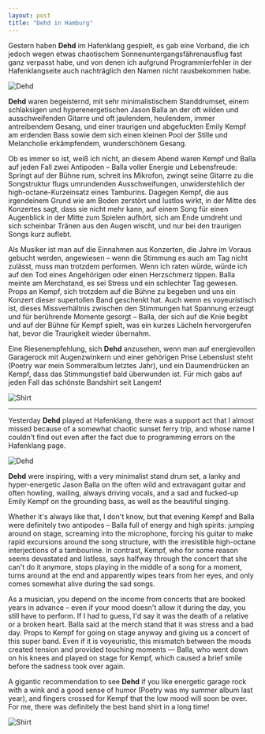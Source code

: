 ```yaml
---
layout: post
title: "Dehd in Hamburg"
---
```


Gestern haben **Dehd** im Hafenklang gespielt, es gab eine Vorband, die ich jedoch wegen etwas chaotischem Sonnenuntergangsfährenausflug fast ganz verpasst habe, und von denen ich aufgrund Programmierfehler in der Hafenklangseite auch nachträglich den Namen nicht rausbekommen habe.

![Dehd](/images/2025-03-18-dehd/dehd.jpg)

**Dehd** waren begeisternd, mit sehr minimalistischem Standdrumset, einem schlaksigen und hyperenergetischen Jason Balla an der oft wilden und ausschweifenden Gitarre und oft jaulendem, heulendem, immer antreibendem Gesang, und einer traurigen und abgefuckten Emily Kempf am erdenden Bass sowie dem sich einen kleinen Pool der Stille und Melancholie erkämpfendem, wunderschönem Gesang. 

Ob es immer so ist, weiß ich nicht, an diesem Abend waren Kempf und Balla auf jeden Fall zwei Antipoden – Balla voller Energie und Lebensfreude: Springt auf der Bühne rum, schreit ins Mikrofon, zwingt seine Gitarre zu die Songstruktur flugs umrundenden Ausschweifungen, unwiderstehlich der high-octane-Kurzeinsatz eines Tamburins. Dagegen Kempf, die aus irgendeinem Grund wie am Boden zerstört und lustlos wirkt, in der Mitte des Konzertes sagt, dass sie nicht mehr kann, auf einem Song für einen Augenblick in der Mitte zum Spielen aufhört, sich am Ende umdreht und sich scheinbar Tränen aus den Augen wischt, und nur bei den traurigen Songs kurz auflebt.

Als Musiker ist man auf die Einnahmen aus Konzerten, die Jahre im Voraus gebucht werden, angewiesen – wenn die Stimmung es auch am Tag nicht zulässt, muss man trotzdem performen. Wenn ich raten würde, würde ich auf den Tod eines Angehörigen oder einen Herzschmerz tippen. Balla meinte am Merchstand, es sei Stress und ein schlechter Tag gewesen. Props an Kempf, sich trotzdem auf die Bühne zu begeben und uns ein Konzert dieser supertollen Band geschenkt hat. Auch wenn es voyeuristisch ist, dieses Missverhältnis zwischen den Stimmungen hat Spannung erzeugt und für berührende Momente gesorgt – Balla, der sich auf die Knie begibt und auf der Bühne für Kempf spielt, was ein kurzes Lächeln hervorgerufen hat, bevor die Traurigkeit wieder übernahm.

Eine Riesenempfehlung, sich **Dehd** anzusehen, wenn man auf energievollen Garagerock mit Augenzwinkern und einer gehörigen Prise Lebenslust steht (Poetry war mein Sommeralbum letztes Jahr), und ein Daumendrücken an Kempf, dass das Stimmungstief bald überwunden ist. Für mich gabs auf jeden Fall das schönste Bandshirt seit Langem!

![Shirt](/images/2025-03-18-dehd/shirt.jpg)

---

Yesterday **Dehd** played at Hafenklang, there was a support act that I almost missed because of a somewhat chaotic sunset ferry trip, and whose name I couldn't find out even after the fact due to programming errors on the Hafenklang page.

![Dehd](/images/2025-03-18-dehd/dehd.jpg)

**Dehd** were inspiring, with a very minimalist stand drum set, a lanky and hyper-energetic Jason Balla on the often wild and extravagant guitar and often howling, wailing, always driving vocals, and a sad and fucked-up Emily Kempf on the grounding bass, as well as the beautiful singing. 

Whether it's always like that, I don't know, but that evening Kempf and Balla were definitely two antipodes – Balla full of energy and high spirits: jumping around on stage, screaming into the microphone, forcing his guitar to make rapid excursions around the song structure, with the irresistible high-octane interjections of a tambourine. In contrast, Kempf, who for some reason seems devastated and listless, says halfway through the concert that she can't do it anymore, stops playing in the middle of a song for a moment, turns around at the end and apparently wipes tears from her eyes, and only comes somewhat alive during the sad songs.

As a musician, you depend on the income from concerts that are booked years in advance – even if your mood doesn't allow it during the day, you still have to perform. If I had to guess, I'd say it was the death of a relative or a broken heart. Balla said at the merch stand that it was stress and a bad day. Props to Kempf for going on stage anyway and giving us a concert of this super band. Even if it is voyeuristic, this mismatch between the moods created tension and provided touching moments — Balla, who went down on his knees and played on stage for Kempf, which caused a brief smile before the sadness took over again.

A gigantic recommendation to see **Dehd** if you like energetic garage rock with a wink and a good sense of humor (Poetry was my summer album last year), and fingers crossed for Kempf that the low mood will soon be over. For me, there was definitely the best band shirt in a long time!

![Shirt](/images/2025-03-18-dehd/shirt.jpg)